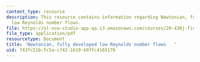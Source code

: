 ```yaml
---
content_type: resource
description: This resource contains information regarding Newtonian, fully developed
  low Reynolds number flows.
file: https://ol-ocw-studio-app-qa.s3.amazonaws.com/courses/20-430j-fields-forces-and-flows-in-biological-systems-fall-2015/743fc51bfc5ac7421619b97fc4165176_MIT20_430JF15_Lecture18.pdf
file_type: application/pdf
resourcetype: Document
title: 'Newtonian, fully developed low Reynolds number flows   '
uid: 743fc51b-fc5a-c742-1619-b97fc4165176
---
```

